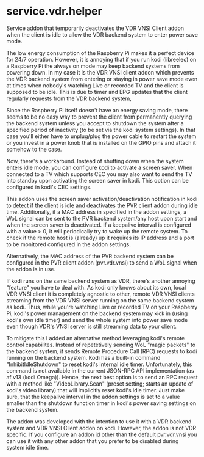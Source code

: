 # service.vdr.helper

Service addon that temporarily deactivates the VDR VNSI Client addon when the client is idle to allow the VDR backend system to enter power save mode.

The low energy consumption of the Raspberry Pi makes it a perfect device for 24/7 operation. However, it is annoying that if you run kodi (libreelec) on a Raspberry Pi the always on mode may keep backend systems from powering down. In my case it is the VDR VNSI client addon which prevents the VDR backend system from entering or staying in power save mode even at times when nobody's watching Live or recorded TV and the client is supposed to be idle. This is due to timer and EPG updates that the client regularly requests from the VDR backend system,

Since the Raspberry Pi itself doesn't have an energy saving mode, there seems to be no easy way to prevent the client from permanently querying the backend system unless you accept to shutdown the system after a specified period of inactivity (to be set via the kodi system settings). In that case you'll either have to unplug/plug the power cable to restart the system or you invest in a power knob that is installed on the GPIO pins and attach it somehow to the case.

Now, there's a workaround. Instead of shutting down when the system enters idle mode, you can configure kodi to activate a screen saver. When connected to a TV which supports CEC you may also want to send the TV into standby upon activating the screen saver in kodi. This option can be configured in kodi's CEC settings.

This addon uses the screen saver activation/deactivation notification in kodi to detect if the client is idle and deactivates the PVR client addon during idle time. Additionally, if a MAC address in specified in the addon settings, a WoL signal can be sent to the PVR backend system/any host upon start and when the screen saver is deactivated. If a keepalive interval is configured with a value > 0, it will periodically try to wake up the remote system. To check if the remote host is (already) up it requires its IP address and a port to be monitored configured in the addon settings.

Alternatively, the MAC address of the PVR backend system can be configured in the PVR client addon (pvr.vdr.vnsi) to send a WoL signal when the addon is in use.

If kodi runs on the same backend system as VDR, there's another annoying "feature" you have to deal with. As kodi only knows about its own, local VDR VNSI client it is completely agnostic to other, remote VDR VNSI clients streaming from the VDR VNSI server running on the same backend system as kodi. Thus, while you're watching Live or recorded TV on your Raspberry Pi, kodi's power management on the backend system may kick in (using kodi's own idle timer) and send the whole system into power save mode even though VDR's VNSI server is still streaming data to your client.

To mitigate this I added an alternative method leveraging kodi's remote control capabilites. Instead of repetetively sending WoL "magic packets" to the backend system, it sends Remote Procedure Call (RPC) requests to kodi running on the backend system. Kodi has a built-in command "InhibitIdleShutdown" to reset kodi's internal idle timer. Unfortunately, this command is not available in the current JSON-RPC API implementation (as af v13 (kodi Omega)). Hence, the next best option is to send an RPC request with a method like "VideoLibrary.Scan" (preset setting; starts an update of kodi's video library) that will implicitly reset kodi's idle timer. Just make sure, that the keepalive interval in the addon settings is set to a value smaller than the shutdown function timer in kodi's power saving settings on the backend system.

The addon was developed with the intention to use it with a VDR backend system and VDR VNSI Client addon on kodi. However, the addon is not VDR specific. If you configure an addon id other than the default pvr.vdr.vnsi you can use it with any other addon that you prefer to be disabled during system idle time.
